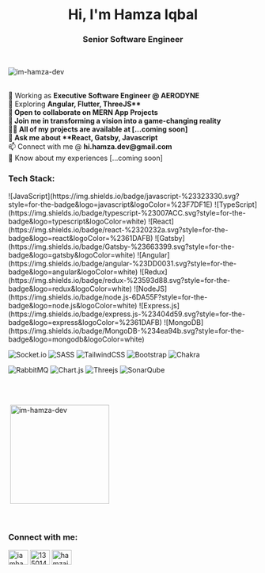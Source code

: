 <h1 align="center">Hi, I'm Hamza Iqbal</h1>
<h3 align="center">Senior Software Engineer</h3>
 
</br>
<p align="left"> <img src="https://komarev.com/ghpvc/?username=im-hamza-dev&label=Profile%20views&color=0e75b6&style=flat" alt="im-hamza-dev" /> </p>

</br>
 🔭 Working as <strong>Executive Software Engineer @ AERODYNE </strong><br/>
 🌱 Exploring <strong>Angular, Flutter, ThreeJS** <br/>
 👯 Open to collaborate on <strong>MERN App Projects</strong> <br/>
 🤝 Join me in <strong>transforming a vision into a game-changing reality</strong> <br/>
 👨‍💻 All of my projects are available at [...coming soon]<br/>
 💬 Ask me about **React, Gatsby, Javascript</strong> <br/>
 📫 Connect with me @ <strong color="blue">hi.hamza.dev@gmail.com</strong> <br/>
 📄 Know about my experiences [...coming soon] <br/>


 

 


<h3 align="left">Tech Stack:</h3>
 ![JavaScript](https://img.shields.io/badge/javascript-%23323330.svg?style=for-the-badge&logo=javascript&logoColor=%23F7DF1E)
 ![TypeScript](https://img.shields.io/badge/typescript-%23007ACC.svg?style=for-the-badge&logo=typescript&logoColor=white)
 ![React](https://img.shields.io/badge/react-%2320232a.svg?style=for-the-badge&logo=react&logoColor=%2361DAFB)
 ![Gatsby](https://img.shields.io/badge/Gatsby-%23663399.svg?style=for-the-badge&logo=gatsby&logoColor=white)
 ![Angular](https://img.shields.io/badge/angular-%23DD0031.svg?style=for-the-badge&logo=angular&logoColor=white)
 	![Redux](https://img.shields.io/badge/redux-%23593d88.svg?style=for-the-badge&logo=redux&logoColor=white)
  ![NodeJS](https://img.shields.io/badge/node.js-6DA55F?style=for-the-badge&logo=node.js&logoColor=white)
  	![Express.js](https://img.shields.io/badge/express.js-%23404d59.svg?style=for-the-badge&logo=express&logoColor=%2361DAFB)
   ![MongoDB](https://img.shields.io/badge/MongoDB-%234ea94b.svg?style=for-the-badge&logo=mongodb&logoColor=white)

![Socket.io](https://img.shields.io/badge/Socket.io-black?style=for-the-badge&logo=socket.io&badgeColor=010101)
![SASS](https://img.shields.io/badge/SASS-hotpink.svg?style=for-the-badge&logo=SASS&logoColor=white)
	![TailwindCSS](https://img.shields.io/badge/tailwindcss-%2338B2AC.svg?style=for-the-badge&logo=tailwind-css&logoColor=white)
 ![Bootstrap](https://img.shields.io/badge/bootstrap-%238511FA.svg?style=for-the-badge&logo=bootstrap&logoColor=white)
 	![Chakra](https://img.shields.io/badge/chakra-%234ED1C5.svg?style=for-the-badge&logo=chakraui&logoColor=white)

  ![RabbitMQ](https://img.shields.io/badge/Rabbitmq-FF6600?style=for-the-badge&logo=rabbitmq&logoColor=white)
  	![Chart.js](https://img.shields.io/badge/chart.js-F5788D.svg?style=for-the-badge&logo=chart.js&logoColor=white)
     ![Threejs](https://img.shields.io/badge/threejs-black?style=for-the-badge&logo=three.js&logoColor=white)
     ![SonarQube](https://img.shields.io/badge/SonarQube-black?style=for-the-badge&logo=sonarqube&logoColor=4E9BCD)



</br>
</br>

<p>&nbsp;<img height='200' src="https://github-readme-stats.vercel.app/api?username=im-hamza-dev&theme=radical&show_icons=true&locale=en" alt="im-hamza-dev" /></p>



</br>
<h3 align="left">Connect with me:</h3>
<p align="left">
<a href="https://linkedin.com/in/iamhamzaiqbal" target="blank"><img align="center" src="https://raw.githubusercontent.com/rahuldkjain/github-profile-readme-generator/master/src/images/icons/Social/linked-in-alt.svg" alt="iamhamzaiqbal" height="30" width="40" /></a>
<a href="https://stackoverflow.com/users/13501489" target="blank"><img align="center" src="https://raw.githubusercontent.com/rahuldkjain/github-profile-readme-generator/master/src/images/icons/Social/stack-overflow.svg" alt="13501489" height="30" width="40" /></a>
<a href="https://www.behance.net/hamzaiqbal62c5" target="blank"><img align="center" src="https://raw.githubusercontent.com/rahuldkjain/github-profile-readme-generator/master/src/images/icons/Social/behance.svg" alt="hamzaiqbal62c5" height="30" width="40" /></a>
</p>
</br>
